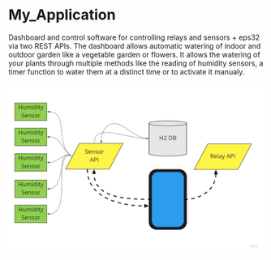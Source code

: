 # My_Application

Dashboard and control software for controlling relays and sensors + eps32 via two REST APIs.
The dashboard allows automatic watering of indoor and outdoor garden like a vegetable garden or flowers.
It allows the watering of your plants through multiple methods like the reading of humidity sensors, a timer function to water them at a distinct time or to activate 
it manualy.

![Home Garden](HomeGarden.jpg)
